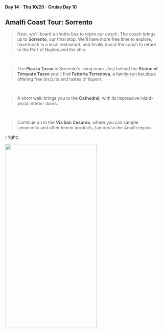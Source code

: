 #### Day 14 - Thu 10/20 - Cruise Day 10
## Amalfi Coast Tour: **Sorrento**

> Next, we'll board a shuttle bus to rejoin our coach.  The coach brings us to **Sorrento**, our final stop.  We'll have more free time to explore, have lunch in a local restaurant, and finally board the coach to return to the Port of Naples and the ship.

<br>

> The **Piazza Tasso** is Sorrento's living room. Just behind the **Statue of Torquato Tasso** you'll find **Fattoria Terranova**, a family-run boutique offering free biscuits and tastes of liquers. 

 <br>

> A short walk brings you to the **Cathedral**, with its impressive inlaid-wood interior doors.  

<br>

> Continue on to the **Via San Cesareo**, where you can sample Limoncello and other lemon products, famous to the Amalfi region.

::right::

<img src="/sorrento-map.jpg" height="600" width="300" style="margin:auto"> 